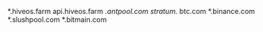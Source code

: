 *.hiveos.farm
api.hiveos.farm
*.antpool.com
stratum.*
btc.com
*.binance.com
*.slushpool.com
*.bitmain.com
